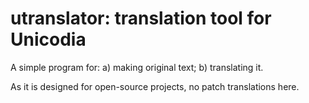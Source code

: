 # utranslator: translation tool for Unicodia

A simple program for: a) making original text; b) translating it.

As it is designed for open-source projects, no patch translations here.
